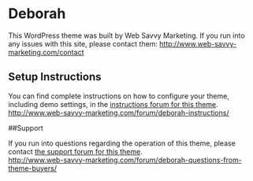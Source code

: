 # Deborah  

This WordPress theme was built by Web Savvy Marketing. If you run into any issues with this site, please contact them: <a href="http://www.web-savvy-marketing.com/contact/">http://www.web-savvy-marketing.com/contact</a>

## Setup Instructions  

You can find complete instructions on how to configure your theme, including demo settings, in the <a href="http://www.web-savvy-marketing.com/forum/deborah-instructions/">instructions forum for this theme</a>.  
http://www.web-savvy-marketing.com/forum/deborah-instructions/

##Support

If you run into questions regarding the operation of this theme, please contact <a href="http://www.web-savvy-marketing.com/forum/deborah-questions-from-theme-buyers/">the support forum for this theme</a>.  
http://www.web-savvy-marketing.com/forum/deborah-questions-from-theme-buyers/ 